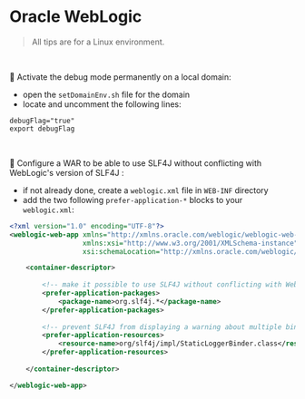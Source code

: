 # Oracle WebLogic

> All tips are for a Linux environment.

&nbsp;

:construction: Activate the debug mode permanently on a local domain:
- open the `setDomainEnv.sh` file for the domain
- locate and uncomment the following lines:
```
debugFlag="true"
export debugFlag
```

&nbsp;

:scroll: Configure a WAR to be able to use SLF4J without conflicting with WebLogic's version of SLF4J :
- if not already done, create a `weblogic.xml` file in `WEB-INF` directory
- add the two following `prefer-application-*` blocks to your `weblogic.xml`:
```xml
<?xml version="1.0" encoding="UTF-8"?>
<weblogic-web-app xmlns="http://xmlns.oracle.com/weblogic/weblogic-web-app"
                  xmlns:xsi="http://www.w3.org/2001/XMLSchema-instance"
                  xsi:schemaLocation="http://xmlns.oracle.com/weblogic/weblogic-web-app http://xmlns.oracle.com/weblogic/weblogic-web-app/1.4/weblogic-web-app.xsd">

    <container-descriptor>
        
        <!-- make it possible to use SLF4J without conflicting with WebLogic's version of SLF4J -->
        <prefer-application-packages>
            <package-name>org.slf4j.*</package-name>
        </prefer-application-packages>
        
        <!-- prevent SLF4J from displaying a warning about multiple bindings -->
        <prefer-application-resources>
            <resource-name>org/slf4j/impl/StaticLoggerBinder.class</resource-name>
        </prefer-application-resources>
        
    </container-descriptor>

</weblogic-web-app>
```
